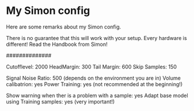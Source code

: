 My Simon config
================

Here are some remarks about my Simon config.

There is no guarantee that this will work with your setup. Every hardware is different! Read the Handbook from Simon!

##############

Cutofflevel: 2000
HeadMargin: 300
Tail Margin: 600
Skip Samples: 150

Signal Noise Ratio: 500 (depends on the environment you are in)
Volume calibatrion: yes
Power Training: yes  	(not recommended at the beginning!)


Show warning when ther is a problem with a sample: yes
Adapt base model using Training samples: yes (very important!)


